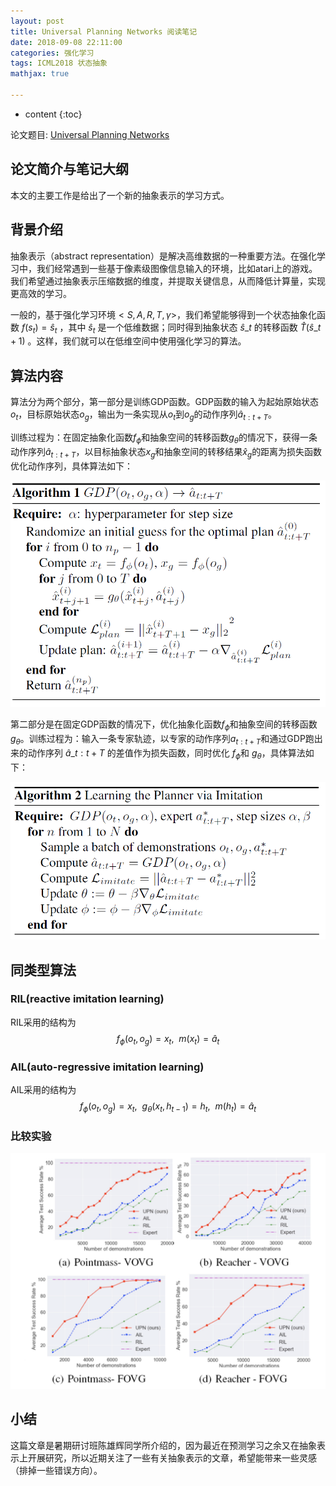 ```yaml
---
layout: post
title: Universal Planning Networks 阅读笔记
date: 2018-09-08 22:11:00
categories: 强化学习
tags: ICML2018 状态抽象
mathjax: true

---
```


* content
{:toc}

论文题目: [Universal Planning Networks](https://arxiv.org/pdf/1804.00645v1.pdf)

## 论文简介与笔记大纲

本文的主要工作是给出了一个新的抽象表示的学习方式。




## 背景介绍
抽象表示（abstract representation）是解决高维数据的一种重要方法。在强化学习中，我们经常遇到一些基于像素级图像信息输入的环境，比如atari上的游戏。我们希望通过抽象表示压缩数据的维度，并提取关键信息，从而降低计算量，实现更高效的学习。

一般的，基于强化学习环境$<S,A,R,T,\gamma>$，我们希望能够得到一个状态抽象化函数 $f(s_t)=\hat{s}_t$ ，其中 $\hat{s}_t$ 是一个低维数据；同时得到抽象状态 $\hat{s}\_t$ 的转移函数 $\hat{T}(\hat{s}\_{t+1})$ 。这样，我们就可以在低维空间中使用强化学习的算法。

## 算法内容

算法分为两个部分，第一部分是训练GDP函数。GDP函数的输入为起始原始状态$o_t$，目标原始状态$o_g$，输出为一条实现从$o_t$到$o_g$的动作序列$\hat{a}_{t:t+T}$。

训练过程为：在固定抽象化函数$f_\phi$和抽象空间的转移函数$g_\theta$的情况下，获得一条动作序列$\hat{a}_{t:t+T}$，以目标抽象状态$x_g$和抽象空间的转移结果$\hat{x}_g$的距离为损失函数优化动作序列，具体算法如下：

![algo-1](\images\2018-9-8-Universal-Planning-Networks\2018-9-8-Universal-Planning-Networks-algo-1.png)

第二部分是在固定GDP函数的情况下，优化抽象化函数$f_\phi$和抽象空间的转移函数$g_\theta$。训练过程为：输入一条专家轨迹，以专家的动作序列$a_{t:t+T}$和通过GDP跑出来的动作序列 $\hat{a}\_{t:t+T}$ 的差值作为损失函数，同时优化 $f_\phi$和 $g_\theta$，具体算法如下：

![algo-2](\images\2018-9-8-Universal-Planning-Networks\2018-9-8-Universal-Planning-Networks-algo-2.png)

## 同类型算法
### RIL(reactive imitation learning)
RIL采用的结构为
$$
f_\phi(o_t,o_g)=x_t , \ \  
m(x_t)=\hat{a}_t
$$

### AIL(auto-regressive imitation learning)
AIL采用的结构为
$$
f_\phi(o_t,o_g)=x_t ,\ \ g_\theta(x_t,h_{t-1})=h_t, \ \ m(h_t)=\hat{a}_t
$$

### 比较实验
![experience-1](\images\2018-9-8-Universal-Planning-Networks\2018-9-8-Universal-Planning-Networks-exp-1.png)

## 小结
这篇文章是暑期研讨班陈雄辉同学所介绍的，因为最近在预测学习之余又在抽象表示上开展研究，所以近期关注了一些有关抽象表示的文章，希望能带来一些灵感（排掉一些错误方向）。


